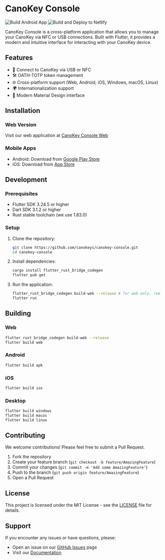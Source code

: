 # CanoKey Console

![Build Android App](https://github.com/canokeys/canokey-console/actions/workflows/android.yml/badge.svg)
![Build and Deploy to Netlify](https://github.com/canokeys/canokey-console/actions/workflows/netlify.yml/badge.svg)

CanoKey Console is a cross-platform application that allows you to manage your CanoKey via NFC or USB connections. Built with Flutter, it provides a modern and intuitive interface for interacting with your CanoKey device.

## Features

- 🔌 Connect to CanoKey via USB or NFC
- 🛠️ OATH-TOTP token management
- 🌐 Cross-platform support (Web, Android, iOS, Windows, macOS, Linux)
- 🌍 Internationalization support
- 🎨 Modern Material Design interface

## Installation

### Web Version

Visit our web application at [CanoKey Console Web](https://console.canokeys.org)

### Mobile Apps

- Android: Download from [Google Play Store](https://play.google.com/store/apps/details?id=org.canokeys.console)
- iOS: Download from [App Store](https://apps.apple.com/app/canokey-console/id1234567890)

## Development

### Prerequisites

- Flutter SDK 3.24.5 or higher
- Dart SDK 3.1.2 or higher
- Rust stable toolchain (we use 1.83.0)

### Setup

1. Clone the repository:
   ```bash
   git clone https://github.com/canokeys/canokey-console.git
   cd canokey-console
   ```

2. Install dependencies:
   ```bash
   cargo install flutter_rust_bridge_codegen
   flutter pub get
   ```

3. Run the application:
   ```bash
   flutter_rust_bridge_codegen build-web --release # for web only, remove --release for debug Rust build (very slow when decoding qrcode!)
   flutter run
   ```

## Building

### Web
```bash
flutter_rust_bridge_codegen build-web --release
flutter build web
```

### Android
```bash
flutter build apk
```

### iOS
```bash
flutter build ios
```

### Desktop
```bash
flutter build windows
flutter build macos
flutter build linux
```

## Contributing

We welcome contributions! Please feel free to submit a Pull Request.

1. Fork the repository
2. Create your feature branch (`git checkout -b feature/AmazingFeature`)
3. Commit your changes (`git commit -m 'Add some AmazingFeature'`)
4. Push to the branch (`git push origin feature/AmazingFeature`)
5. Open a Pull Request

## License

This project is licensed under the MIT License - see the [LICENSE](LICENSE) file for details.

## Support

If you encounter any issues or have questions, please:
- Open an issue on our [GitHub Issues](https://github.com/canokeys/canokey-console/issues) page
- Visit our [Documentation](https://docs.canokeys.org)
